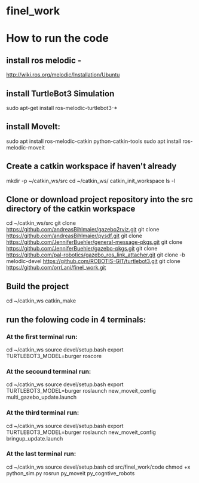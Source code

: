 # finel_work

# How to run the code

## install ros melodic -
  http://wiki.ros.org/melodic/Installation/Ubuntu
 
##  install TurtleBot3 Simulation
sudo apt-get install ros-melodic-turtlebot3-*

## install MoveIt:
 sudo apt install ros-melodic-catkin python-catkin-tools
 sudo apt install ros-melodic-moveit
 
## Create a catkin workspace if haven't already
mkdir -p ~/catkin_ws/src
cd ~/catkin_ws/
catkin_init_workspace
ls -l

## Clone or download project repository into the src directory of the catkin workspace
cd ~/catkin_ws/src
git clone https://github.com/andreasBihlmaier/gazebo2rviz.git
git clone https://github.com/andreasBihlmaier/pysdf.git
git clone https://github.com/JenniferBuehler/general-message-pkgs.git
git clone https://github.com/JenniferBuehler/gazebo-pkgs.git
git clone https://github.com/pal-robotics/gazebo_ros_link_attacher.git
git clone -b melodic-devel https://github.com/ROBOTIS-GIT/turtlebot3.git
git clone https://github.com/orrLani/finel_work.git


## Build the project
cd ~/catkin_ws
catkin_make

## run the folowing code in 4 terminals:

### At the first terminal run:
cd ~/catkin_ws
source devel/setup.bash
export TURTLEBOT3_MODEL=burger 
roscore 

### At the secound terminal run:
cd ~/catkin_ws
source devel/setup.bash
export TURTLEBOT3_MODEL=burger 
roslaunch new_moveit_config multi_gazebo_update.launch 

### At the third terminal run:
cd ~/catkin_ws
source devel/setup.bash
export TURTLEBOT3_MODEL=burger 
roslaunch new_moveit_config bringup_update.launch

### At the last terminal run:
cd ~/catkin_ws
source devel/setup.bash
cd src/finel_work/code
chmod +x python_sim.py
rosrun py_moveit py_cogntive_robots






